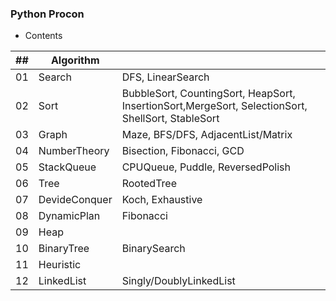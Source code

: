 ### Python Procon
- Contents

| ## |  Algorithm   |   |
|----|--------------|---|
| 01 | Search       | DFS, LinearSearch |
| 02 | Sort         | BubbleSort, CountingSort, HeapSort, InsertionSort,MergeSort, SelectionSort, ShellSort, StableSort|
| 03 | Graph        | Maze, BFS/DFS, AdjacentList/Matrix |
| 04 | NumberTheory | Bisection, Fibonacci, GCD  |
| 05 | StackQueue   | CPUQueue, Puddle, ReversedPolish |
| 06 | Tree         | RootedTree |
| 07 | DevideConquer| Koch, Exhaustive |
| 08 | DynamicPlan  | Fibonacci |
| 09 | Heap         |  |
| 10 | BinaryTree   | BinarySearch |
| 11 | Heuristic    |  |
| 12 | LinkedList   | Singly/DoublyLinkedList |